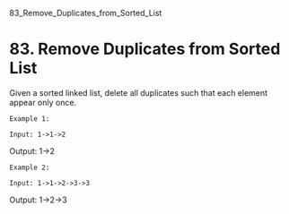 83_Remove_Duplicates_from_Sorted_List
# 83. Remove Duplicates from Sorted List

Given a sorted linked list, delete all duplicates such that each element appear only
        once.

    Example 1:

    Input: 1->1->2
Output: 1->2

    Example 2:

    Input: 1->1->2->3->3
Output: 1->2->3